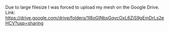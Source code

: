 Due to large filesize I was forced to upload my mesh on the Google Drive.
Link:
https://drive.google.com/drive/folders/1I8oGlNbsGqycOxL6ZjS9gEmDrLs2eHCV?usp=sharing
